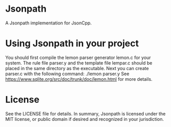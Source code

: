 # Jsonpath
A Jsonpath implementation for JsonCpp.

# Using Jsonpath in your project
You should first compile the lemon parser generator lemon.c for your system.
The rule file parser.y and the template file lempar.c should be placed in the same directory as the executable.
Next you can create parser.c with the following command: ./lemon parser.y
See https://www.sqlite.org/src/doc/trunk/doc/lemon.html for more details.

# License
See the LICENSE file for details. In summary, Jsonpath is licensed under the MIT license, or public domain if desired and recognized in your jurisdiction.